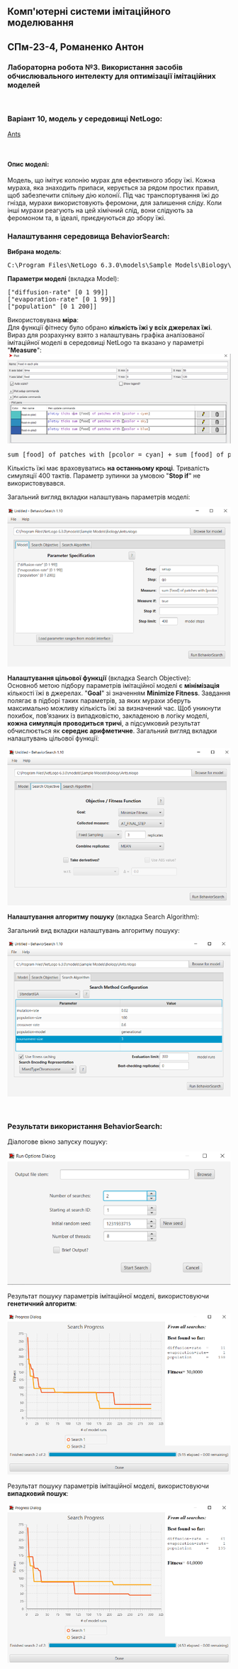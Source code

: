 ## Комп'ютерні системи імітаційного моделювання
## СПм-23-4, **Романенко Антон**
### Лабораторна робота №**3**. Використання засобів обчислювального интелекту для оптимізації імітаційних моделей

<br>

### Варіант 10, модель у середовищі NetLogo:

[Ants](https://www.netlogoweb.org/launch#http://www.netlogoweb.org/assets/modelslib/Sample%20Models/Biology/Ants.nlogo)

<br>

#### Опис моделі:

Модель, що імітує колонію мурах для ефективного збору їжі. Кожна мураха, яка знаходить припаси, керується за рядом простих правил, щоб забезпечити спільну дію колонії. Під час транспортування їжі до гнізда, мурахи використовують феромони, для залишення сліду. Коли інші мурахи реагують на цей хімічний слід, вони слідують за феромоном та, в ідеалі, приєднуються до збору їжі.
<br>

### Налаштування середовища BehaviorSearch:
**Вибрана модель**:

<pre>
C:\Program Files\NetLogo 6.3.0\models\Sample Models\Biology\Ants.nlogo
</pre>

**Параметри моделі** (вкладка Model):

<pre>
["diffusion-rate" [0 1 99]]
["evaporation-rate" [0 1 99]]
["population" [0 1 200]]
</pre>

Використовувана **міра**:  
Для функції фітнесу було обрано **кількість їжі у всіх джерелах їжі**. Вираз для розрахунку взято з налаштувань графіка аналізованої імітаційної моделі в середовищі NetLogo та вказано у параметрі "**Measure**":
![Редагування параметрів графіку вихідної моделі](measure.png)

<pre>
sum [food] of patches with [pcolor = cyan] + sum [food] of patches with [pcolor = sky] + sum [food] of patches with [pcolor = blue]
</pre>

Кількість їжі має враховуватись **на останньому кроці**. Тривалість симуляції 400 тактів.
Параметр зупинки за умовою "**Stop if**" не використовувався.

Загальний вигляд вкладки налаштувань параметрів моделі:

![Вкладка налаштувань параметрів моделі](parameters.png)

**Налаштування цільової функції** (вкладка Search Objective):  
Основноб метою підбору параметрів імітаційної моделі є **мінімізація** кількості їжі в джерелах. "**Goal**" зі значенням **Minimize Fitness**.
Завдання полягає в підборі таких параметрів, за яких мурахи зберуть максимально можливу кількість їжі за визначений час.
Щоб уникнути похибок, пов’язаних із випадковістю, закладеною в логіку моделі, **кожна симуляція проводиться тричі**, а підсумковий результат обчислюється як **середнє арифметичне**.
Загальний вигляд вкладки налаштувань цільової функції:

![Вкладка налаштувань цільової функції](objective.png)

**Налаштування алгоритму пошуку** (вкладка Search Algorithm):

Загальний вид вкладки налаштувань алгоритму пошуку:

![Вкладка налаштувань пошуку](search.png)

<br>

### Результати використання BehaviorSearch:

Діалогове вікно запуску пошуку:

![Вікно запуску пошуку](dialog.png)

Результат пошуку параметрів імітаційної моделі, використовуючи **генетичний алгоритм**:

![Результати пошуку за допомогою ГА](result-ga.png)

Результат пошуку параметрів імітаційної моделі, використовуючи **випадковий пошук**:

![Результати випадкового пошуку](result-rs.png)
